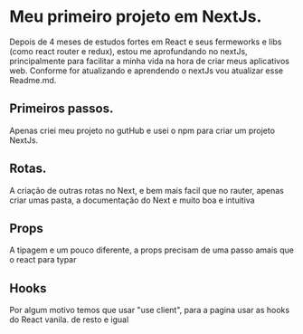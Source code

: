 # Meu primeiro projeto em NextJs. 

Depois de 4 meses de estudos fortes em React e seus fermeworks e libs (como react router e redux), estou me aprofundando no nextJs, principalmente para facilitar a minha vida na hora de criar meus aplicativos web. Conforme for atualizando e aprendendo o nextJs vou atualizar esse Readme.md.

## Primeiros passos.

Apenas criei meu projeto no gutHub e usei o npm para criar um projeto NextJs.

## Rotas.

A criação de outras rotas no Next, e bem mais facil que no rauter, apenas criar umas pasta, a documentação do Next e muito boa e intuitiva

## Props

A tipagem e um pouco diferente, a props precisam de uma passo amais que o react para typar

## Hooks

Por algum motivo temos que usar "use client", para a pagina usar as hooks do React vanila. de resto e igual
